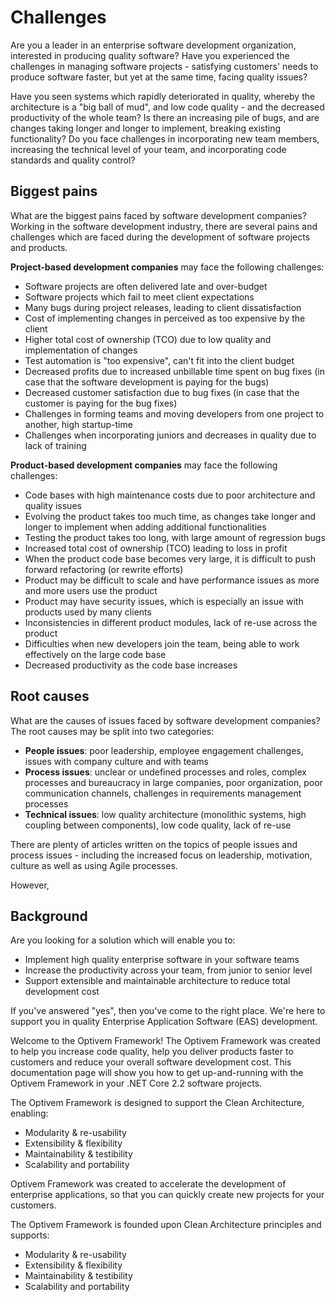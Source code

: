 # Challenges

Are you a leader in an enterprise software development organization, interested in producing quality software? Have you experienced the challenges in managing software projects - satisfying customers' needs to produce software faster, but yet at the same time, facing quality issues?

Have you seen systems which rapidly deteriorated in quality, whereby the architecture is a "big ball of mud", and low code quality - and the decreased productivity of the whole team? Is there an increasing pile of bugs, and are changes taking longer and longer to implement, breaking existing functionality? Do you face challenges in incorporating new team members, increasing the technical level of your team, and incorporating code standards and quality control?

## Biggest pains

What are the biggest pains faced by software development companies? Working in the software development industry, there are several pains and challenges which are faced during the development of software projects and products.

**Project-based development companies** may face the following challenges:

* Software projects are often delivered late and over-budget
* Software projects which fail to meet client expectations
* Many bugs during project releases, leading to client dissatisfaction
* Cost of implementing changes in perceived as too expensive by the client
* Higher total cost of ownership \(TCO\) due to low quality and implementation of changes
* Test automation is "too expensive", can't fit into the client budget
* Decreased profits due to increased unbillable time spent on bug fixes \(in case that the software development is paying for the bugs\)
* Decreased customer satisfaction due to bug fixes \(in case that the customer is paying for the bug fixes\)
* Challenges in forming teams and moving developers from one project to another, high startup-time
* Challenges when incorporating juniors and decreases in quality due to lack of training

**Product-based development companies** may face the following challenges:

* Code bases with high maintenance costs due to poor architecture and quality issues
* Evolving the product takes too much time, as changes take longer and longer to implement when adding additional functionalities
* Testing the product takes too long, with large amount of regression bugs
* Increased total cost of ownership \(TCO\) leading to loss in profit
* When the product code base becomes very large, it is difficult to push forward refactoring \(or rewrite efforts\)
* Product may be difficult to scale and have performance issues as more and more users use the product
* Product may have security issues, which is especially an issue with products used by many clients
* Inconsistencies in different product modules, lack of re-use across the product
* Difficulties when new developers join the team, being able to work effectively on the large code base
* Decreased productivity as the code base increases

## Root causes

What are the causes of issues faced by software development companies? The root causes may be split into two categories:

* **People issues**: poor leadership, employee engagement challenges, issues with company culture and with teams
* **Process issues**: unclear or undefined processes and roles, complex processes and bureaucracy in large companies, poor organization, poor communication channels, challenges in requirements management processes
* **Technical issues**: low quality architecture \(monolithic systems, high coupling between components\), low code quality, lack of re-use

There are plenty of articles written on the topics of people issues and process issues - including the increased focus on leadership, motivation, culture as well as using Agile processes.

However,

## Background

Are you looking for a solution which will enable you to:

* Implement high quality enterprise software in your software teams
* Increase the productivity across your team, from junior to senior level
* Support extensible and maintainable architecture to reduce total development cost

If you've answered "yes", then you've come to the right place. We're here to support you in quality Enterprise Application Software \(EAS\) development.

Welcome to the Optivem Framework! The Optivem Framework was created to help you increase code quality, help you deliver products faster to customers and reduce your overall software development cost. This documentation page will show you how to get up-and-running with the Optivem Framework in your .NET Core 2.2 software projects.

The Optivem Framework is designed to support the Clean Architecture, enabling:

* Modularity & re-usability
* Extensibility & flexibility
* Maintainability & testibility
* Scalability and portability

Optivem Framework was created to accelerate the development of enterprise applications, so that you can quickly create new projects for your customers.

The Optivem Framework is founded upon Clean Architecture principles and supports:

* Modularity & re-usability
* Extensibility & flexibility
* Maintainability & testibility
* Scalability and portability

